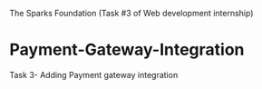 The Sparks Foundation (Task #3 of Web development internship)
# Payment-Gateway-Integration
Task 3- Adding Payment gateway integration





